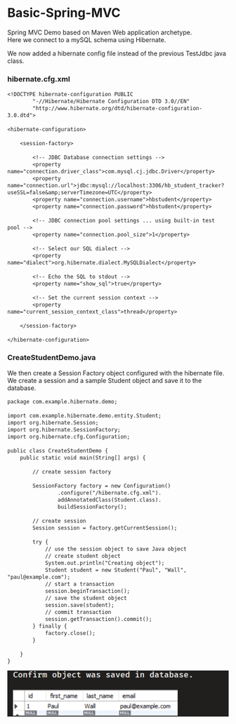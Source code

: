 # Basic-Spring-MVC
Spring MVC Demo based on Maven Web application archetype. <br>
Here we connect to a mySQL schema using Hibernate.

We now added a hibernate config file instead of the previous TestJdbc java class. 
### hibernate.cfg.xml

```
<!DOCTYPE hibernate-configuration PUBLIC
        "-//Hibernate/Hibernate Configuration DTD 3.0//EN"
        "http://www.hibernate.org/dtd/hibernate-configuration-3.0.dtd">

<hibernate-configuration>

    <session-factory>

        <!-- JDBC Database connection settings -->
        <property name="connection.driver_class">com.mysql.cj.jdbc.Driver</property>
        <property name="connection.url">jdbc:mysql://localhost:3306/hb_student_tracker?useSSL=false&amp;serverTimezone=UTC</property>
        <property name="connection.username">hbstudent</property>
        <property name="connection.password">hbstudent</property>

        <!-- JDBC connection pool settings ... using built-in test pool -->
        <property name="connection.pool_size">1</property>

        <!-- Select our SQL dialect -->
        <property name="dialect">org.hibernate.dialect.MySQLDialect</property>

        <!-- Echo the SQL to stdout -->
        <property name="show_sql">true</property>

		<!-- Set the current session context -->
		<property name="current_session_context_class">thread</property>
 
    </session-factory>

</hibernate-configuration>
```

### CreateStudentDemo.java

We then create a Session Factory object configured with the hibernate file. 
We create a session and a sample Student object and save it to the database. 
```
package com.example.hibernate.demo;

import com.example.hibernate.demo.entity.Student;
import org.hibernate.Session;
import org.hibernate.SessionFactory;
import org.hibernate.cfg.Configuration;

public class CreateStudentDemo {
    public static void main(String[] args) {

        // create session factory

        SessionFactory factory = new Configuration()
                .configure("/hibernate.cfg.xml").
                addAnnotatedClass(Student.class).
                buildSessionFactory();

        // create session
        Session session = factory.getCurrentSession();

        try {
            // use the session object to save Java object
            // create student object
            System.out.println("Creating object");
            Student student = new Student("Paul", "Wall", "paul@example.com");
            // start a transaction
            session.beginTransaction();
            // save the student object
            session.save(student);
            // commit transaction
            session.getTransaction().commit();
        } finally {
            factory.close();
        }

    }
}

```

![img.png](img.png)